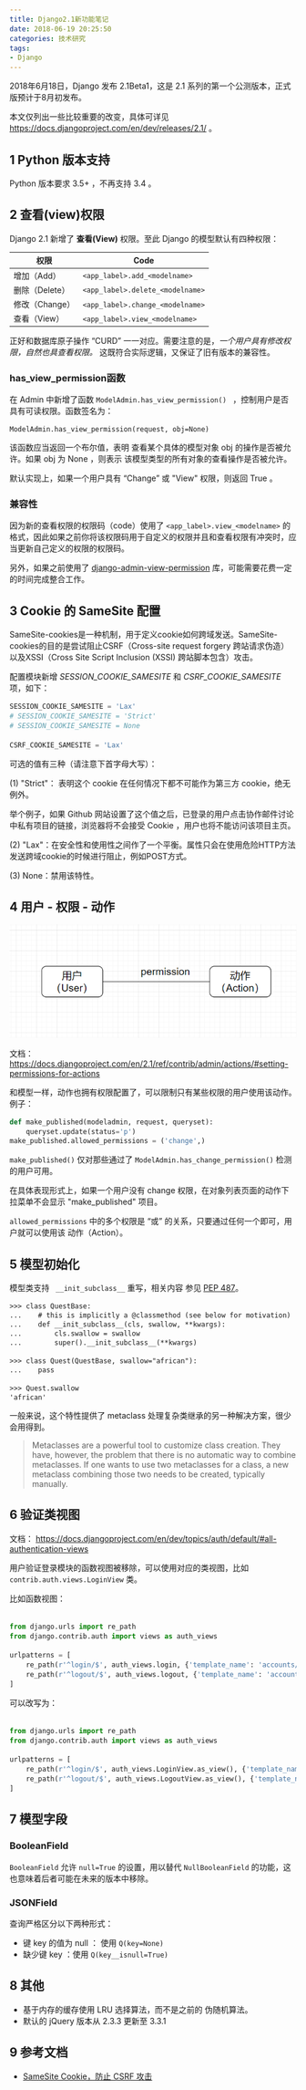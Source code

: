 ```yaml
---
title: Django2.1新功能笔记
date: 2018-06-19 20:25:50
categories: 技术研究
tags:
- Django
---
```


2018年6月18日，Django 发布 2.1Beta1，这是 2.1 系列的第一个公测版本，正式版预计于8月初发布。

本文仅列出一些比较重要的改变，具体可详见 https://docs.djangoproject.com/en/dev/releases/2.1/ 。

<!-- more -->

## 1 Python 版本支持

Python 版本要求 3.5+ ，不再支持 3.4 。

## 2 查看(view)权限

Django 2.1 新增了 **查看(View)** 权限。至此 Django 的模型默认有四种权限：

| 权限 | Code |
| ------ | ------ |
| 增加（Add） | `<app_label>.add_<modelname>` |
| 删除（Delete） | `<app_label>.delete_<modelname>` |
| 修改（Change） | `<app_label>.change_<modelname>` |
| 查看（View） | `<app_label>.view_<modelname>` |

正好和数据库原子操作 “CURD” 一一对应。需要注意的是，*一个用户具有修改权限，自然也具查看权限。* 这既符合实际逻辑，又保证了旧有版本的兼容性。

### has_view_permission函数

在 Admin 中新增了函数  `ModelAdmin.has_view_permission() ` ，控制用户是否具有可读权限。函数签名为：

```
ModelAdmin.has_view_permission(request, obj=None)
```

该函数应当返回一个布尔值，表明 查看某个具体的模型对象 obj 的操作是否被允许。如果 obj 为 None ，则表示 该模型类型的所有对象的查看操作是否被允许。

默认实现上，如果一个用户具有 “Change” 或 "View" 权限，则返回 True 。

### 兼容性

因为新的查看权限的权限码（code）使用了 `<app_label>.view_<modelname>` 的格式，因此如果之前你将该权限码用于自定义的权限并且和查看权限有冲突时，应当更新自己定义的权限的权限码。

另外，如果之前使用了 [django-admin-view-permission](https://github.com/ctxis/django-admin-view-permission) 库，可能需要花费一定的时间完成整合工作。

## 3 Cookie 的 SameSite 配置

SameSite-cookies是一种机制，用于定义cookie如何跨域发送。SameSite-cookies的目的是尝试阻止CSRF（Cross-site request forgery 跨站请求伪造）以及XSSI（Cross Site Script Inclusion (XSSI) 跨站脚本包含）攻击。

配置模块新增 *SESSION_COOKIE_SAMESITE* 和 *CSRF_COOKIE_SAMESITE* 项，如下：

```python
SESSION_COOKIE_SAMESITE = 'Lax'
# SESSION_COOKIE_SAMESITE = 'Strict'
# SESSION_COOKIE_SAMESITE = None

CSRF_COOKIE_SAMESITE = 'Lax'
```

可选的值有三种（请注意下首字母大写）：

(1) "Strict"： 表明这个 cookie 在任何情况下都不可能作为第三方 cookie，绝无例外。

举个例子，如果 Github 网站设置了这个值之后，已登录的用户点击协作邮件讨论中私有项目的链接，浏览器将不会接受 Cookie ，用户也将不能访问该项目主页。

(2) "Lax"：在安全性和使用性之间作了一个平衡。属性只会在使用危险HTTP方法发送跨域cookie的时候进行阻止，例如POST方式。

(3) None：禁用该特性。

## 4 用户 - 权限 - 动作

![user-permission-action](/images/user-permission-action.png)

文档： https://docs.djangoproject.com/en/2.1/ref/contrib/admin/actions/#setting-permissions-for-actions

和模型一样，动作也拥有权限配置了，可以限制只有某些权限的用户使用该动作。例子：

```python
def make_published(modeladmin, request, queryset):
    queryset.update(status='p')
make_published.allowed_permissions = ('change',)
```

`make_published()` 仅对那些通过了 `ModelAdmin.has_change_permission()` 检测的用户可用。

在具体表现形式上，如果一个用户没有 change 权限，在对象列表页面的动作下拉菜单不会显示 "make_published" 项目。

`allowed_permissions` 中的多个权限是 “或” 的关系，只要通过任何一个即可，用户就可以使用该 动作（Action）。

## 5 模型初始化

模型类支持 ` __init_subclass__` 重写，相关内容 参见 [PEP 487](https://www.python.org/dev/peps/pep-0487/)。

```
>>> class QuestBase:
...    # this is implicitly a @classmethod (see below for motivation)
...    def __init_subclass__(cls, swallow, **kwargs):
...        cls.swallow = swallow
...        super().__init_subclass__(**kwargs)

>>> class Quest(QuestBase, swallow="african"):
...    pass

>>> Quest.swallow
'african'
```

一般来说，这个特性提供了 metaclass 处理复杂类继承的另一种解决方案，很少会用得到。

> Metaclasses are a powerful tool to customize class creation. They have, however, the problem that there is no automatic way to combine metaclasses. If one wants to use two metaclasses for a class, a new metaclass combining those two needs to be created, typically manually.

## 6 验证类视图

文档： https://docs.djangoproject.com/en/dev/topics/auth/default/#all-authentication-views

用户验证登录模块的函数视图被移除，可以使用对应的类视图，比如 `contrib.auth.views.LoginView` 类。

比如函数视图：

```python

from django.urls import re_path
from django.contrib.auth import views as auth_views

urlpatterns = [
    re_path(r'^login/$', auth_views.login, {'template_name': 'accounts/login.html'}, name='account_login'),
    re_path(r'^logout/$', auth_views.logout, {'template_name': 'accounts/logout.html'}, name='account_logout')
]
```

可以改写为：

```python

from django.urls import re_path
from django.contrib.auth import views as auth_views

urlpatterns = [
    re_path(r'^login/$', auth_views.LoginView.as_view(), {'template_name': 'accounts/login.html'}, name='account_login'),
    re_path(r'^logout/$', auth_views.LogoutView.as_view(), {'template_name': 'accounts/logout.html'}, name='account_logout')
]
```

## 7 模型字段

### BooleanField

`BooleanField` 允许 `null=True` 的设置，用以替代 `NullBooleanField` 的功能，这也意味着后者可能在未来的版本中移除。

### JSONField

查询严格区分以下两种形式：

- 键 key 的值为 null ： 使用 `Q(key=None)`
- 缺少键 key ：使用 `Q(key__isnull=True)`

## 8 其他

- 基于内存的缓存使用 LRU 选择算法，而不是之前的 伪随机算法。
- 默认的 jQuery 版本从 2.3.3 更新至 3.3.1

## 9 参考文档

- [SameSite Cookie，防止 CSRF 攻击](http://www.cnblogs.com/ziyunfei/p/5637945.html)
